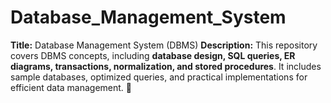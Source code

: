 # Database_Management_System
**Title:** Database Management System (DBMS)    **Description:**   This repository covers DBMS concepts, including **database design, SQL queries, ER diagrams, transactions, normalization, and stored procedures**. It includes sample databases, optimized queries, and practical implementations for efficient data management. 🚀
